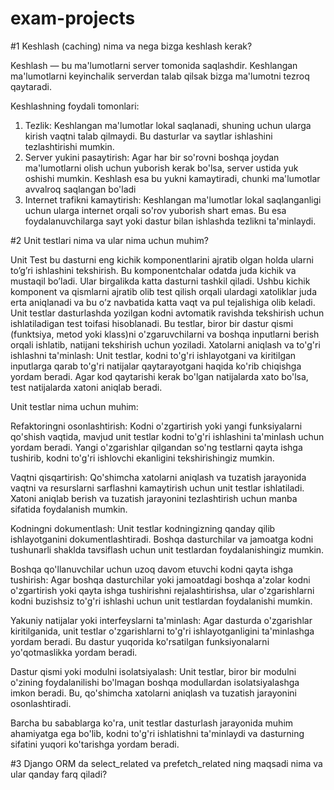 # exam-projects

#1 Keshlash (caching) nima va nega bizga keshlash kerak?

   Keshlash  — bu ma'lumotlarni server tomonida saqlashdir.
   Keshlangan  ma'lumotlarni keyinchalik serverdan talab qilsak bizga ma'lumotni tezroq qaytaradi.

Keshlashning foydali tomonlari:
   1. Tezlik: Keshlangan ma'lumotlar lokal saqlanadi, shuning uchun ularga kirish vaqtni talab qilmaydi.
      Bu dasturlar va saytlar ishlashini tezlashtirishi mumkin.
   2. Server yukini pasaytirish: Agar har bir so'rovni boshqa joydan ma'lumotlarni
      olish uchun yuborish kerak bo'lsa, server ustida yuk oshishi mumkin.
      Keshlash esa bu yukni kamaytiradi, chunki ma'lumotlar avvalroq saqlangan bo'ladi
   3. Internet trafikni kamaytirish: Keshlangan ma'lumotlar lokal saqlanganligi uchun
      ularga internet orqali so'rov yuborish shart emas.
      Bu esa foydalanuvchilarga sayt yoki dastur bilan ishlashda tezlikni ta'minlaydi.


#2 Unit testlari nima va ular nima uchun muhim?

   Unit Test bu dasturni eng kichik komponentlarini ajratib olgan holda ularni to’g’ri ishlashini tekshirish. Bu komponentchalar odatda juda kichik va mustaqil bo’ladi. Ular birgalikda katta dasturni tashkil qiladi. Ushbu kichik komponent va qismlarni ajratib olib test qilish orqali ulardagi xatoliklar juda erta aniqlanadi va bu o’z navbatida katta vaqt va pul tejalishiga olib keladi. Unit testlar dasturlashda yozilgan kodni avtomatik ravishda tekshirish uchun ishlatiladigan test toifasi hisoblanadi. Bu testlar, biror bir dastur qismi (funktsiya, metod yoki klass)ni o'zgaruvchilarni va boshqa inputlarni berish orqali ishlatib, natijani tekshirish uchun yoziladi. 
Xatolarni aniqlash va to'g'ri ishlashni ta'minlash: Unit testlar, kodni to'g'ri ishlayotgani va kiritilgan inputlarga qarab to'g'ri natijalar qaytarayotgani haqida ko'rib chiqishga yordam beradi. Agar kod qaytarishi kerak bo'lgan natijalarda xato bo'lsa, test natijalarda xatoni aniqlab beradi.

Unit testlar nima uchun muhim:

Refaktoringni osonlashtirish: Kodni o'zgartirish yoki yangi funksiyalarni qo'shish vaqtida, mavjud unit testlar kodni to'g'ri ishlashini ta'minlash uchun yordam beradi. Yangi o'zgarishlar qilgandan so'ng testlarni qayta ishga tushirib, kodni to'g'ri ishlovchi ekanligini tekshirishingiz mumkin.

Vaqtni qisqartirish: Qo'shimcha xatolarni aniqlash va tuzatish jarayonida vaqtni va resurslarni sarflashni kamaytirish uchun unit testlar ishlatiladi. Xatoni aniqlab berish va tuzatish jarayonini tezlashtirish uchun manba sifatida foydalanish mumkin.

Kodningni dokumentlash: Unit testlar kodningizning qanday qilib ishlayotganini dokumentlashtiradi. Boshqa dasturchilar va jamoatga kodni tushunarli shaklda tavsiflash uchun unit testlardan foydalanishingiz mumkin.

Boshqa qo'llanuvchilar uchun uzoq davom etuvchi kodni qayta ishga tushirish: Agar boshqa dasturchilar yoki jamoatdagi boshqa a'zolar kodni o'zgartirish yoki qayta ishga tushirishni rejalashtirishsa, ular o'zgarishlarni kodni buzishsiz to'g'ri ishlashi uchun unit testlardan foydalanishi mumkin.

Yakuniy natijalar yoki interfeyslarni ta'minlash: Agar dasturda o'zgarishlar kiritilganida, unit testlar o'zgarishlarni to'g'ri ishlayotganligini ta'minlashga yordam beradi. Bu dastur yuqorida ko'rsatilgan funksiyonalarni yo'qotmaslikka yordam beradi.

Dastur qismi yoki modulni isolatsiyalash: Unit testlar, biror bir modulni o'zining foydalanilishi bo'lmagan boshqa modullardan isolatsiyalashga imkon beradi. Bu, qo'shimcha xatolarni aniqlash va tuzatish jarayonini osonlashtiradi.

Barcha bu sabablarga ko'ra, unit testlar dasturlash jarayonida muhim ahamiyatga ega bo'lib, kodni to'g'ri ishlatishni ta'minlaydi va dasturning sifatini yuqori ko'tarishga yordam beradi.



#3 Django ORM da select_related va prefetch_related ning maqsadi nima va ular qanday farq qiladi? 
